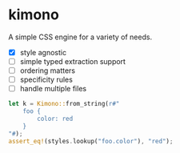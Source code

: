 # kimono

A simple CSS engine for a variety of needs.

- [x] style agnostic 
- [ ] simple typed extraction support
- [ ] ordering matters
- [ ] specificity rules
- [ ] handle multiple files

```rust
let k = Kimono::from_string(r#"
    foo {
        color: red
    }
"#);
assert_eq!(styles.lookup("foo.color"), "red");
```